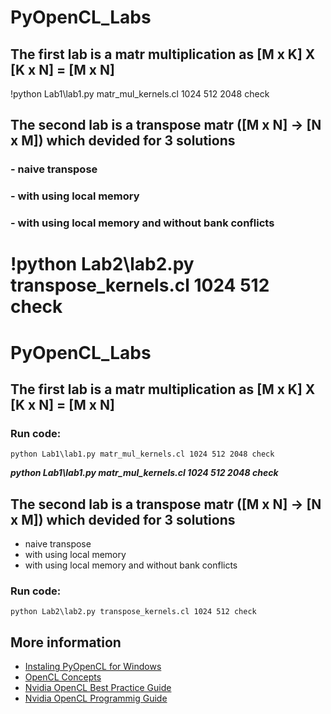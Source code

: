 # PyOpenCL_Labs

## The first lab is a matr multiplication as [M x K] X [K x N] = [M x N]

!python Lab1\lab1.py matr_mul_kernels.cl 1024 512 2048 check

## The second lab is a transpose matr ([M x N] -> [N x M]) which devided for 3 solutions

### - naive transpose
### - with using local memory
### - with using local memory and without bank conflicts

!python Lab2\lab2.py transpose_kernels.cl 1024 512 check
=======
# PyOpenCL_Labs

## The first lab is a matr multiplication as [M x K] X [K x N] = [M x N]

### Run code:

```
python Lab1\lab1.py matr_mul_kernels.cl 1024 512 2048 check
```

***python Lab1\lab1.py matr_mul_kernels.cl 1024 512 2048 check***

## The second lab is a transpose matr ([M x N] -> [N x M]) which devided for 3 solutions

* naive transpose
* with using local memory
* with using local memory and without bank conflicts

### Run code:
```
python Lab2\lab2.py transpose_kernels.cl 1024 512 check
```


## More information
* [Instaling PyOpenCL for Windows](https://wiki.tiker.net/PyOpenCL/Installation/Windows/#installing-pyopencl-on-windows)
* [OpenCL Concepts](https://sites.google.com/site/csc8820/opencl-basics/opencl-concepts)
* [Nvidia OpenCL Best Practice Guide](https://www.nvidia.com/content/cudazone/CUDABrowser/downloads/papers/NVIDIA_OpenCL_BestPracticesGuide.pdf)
* [Nvidia OpenCL Programmig Guide](http://developer.download.nvidia.com/compute/DevZone/docs/html/OpenCL/doc/OpenCL_Programming_Guide.pdf)
